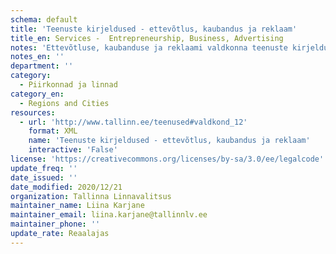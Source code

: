 ```yaml
---
schema: default
title: 'Teenuste kirjeldused - ettevõtlus, kaubandus ja reklaam'
title_en: Services -  Entrepreneurship, Business, Advertising
notes: 'Ettevõtluse, kaubanduse ja reklaami valdkonna teenuste kirjeldused'
notes_en: ''
department: ''
category:
  - Piirkonnad ja linnad
category_en:
  - Regions and Cities
resources:
  - url: 'http://www.tallinn.ee/teenused#valdkond_12'
    format: XML
    name: 'Teenuste kirjeldused - ettevõtlus, kaubandus ja reklaam'
    interactive: 'False'
license: 'https://creativecommons.org/licenses/by-sa/3.0/ee/legalcode'
update_freq: ''
date_issued: ''
date_modified: 2020/12/21
organization: Tallinna Linnavalitsus
maintainer_name: Liina Karjane
maintainer_email: liina.karjane@tallinnlv.ee
maintainer_phone: ''
update_rate: Reaalajas
---
```

